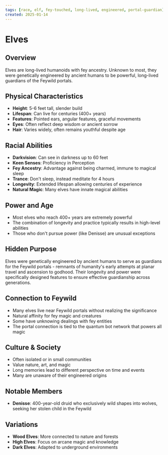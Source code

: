 ```yaml
---
tags: [race, elf, fey-touched, long-lived, engineered, portal-guardian]
created: 2025-01-14
---
```


# Elves

## Overview
Elves are long-lived humanoids with fey ancestry. Unknown to most, they were genetically engineered by ancient humans to be powerful, long-lived guardians of the Feywild portals.

## Physical Characteristics
- **Height**: 5-6 feet tall, slender build
- **Lifespan**: Can live for centuries (400+ years)
- **Features**: Pointed ears, angular features, graceful movements
- **Eyes**: Often reflect deep wisdom or ancient sorrow
- **Hair**: Varies widely, often remains youthful despite age

## Racial Abilities
- **Darkvision**: Can see in darkness up to 60 feet
- **Keen Senses**: Proficiency in Perception
- **Fey Ancestry**: Advantage against being charmed, immune to magical sleep
- **Trance**: Don't sleep, instead meditate for 4 hours
- **Longevity**: Extended lifespan allowing centuries of experience
- **Natural Magic**: Many elves have innate magical abilities

## Power and Age
- Most elves who reach 400+ years are extremely powerful
- The combination of longevity and practice typically results in high-level abilities
- Those who don't pursue power (like Denisse) are unusual exceptions

## Hidden Purpose
Elves were genetically engineered by ancient humans to serve as guardians for the Feywild portals - remnants of humanity's early attempts at planar travel and ascension to godhood. Their longevity and power were specifically designed features to ensure effective guardianship across generations.

## Connection to Feywild
- Many elves live near Feywild portals without realizing the significance
- Natural affinity for fey magic and creatures
- Some have unknowing dealings with fey entities
- The portal connection is tied to the quantum bot network that powers all magic

## Culture & Society
- Often isolated or in small communities
- Value nature, art, and magic
- Long memories lead to different perspective on time and events
- Many are unaware of their engineered origins

## Notable Members
- **Denisse**: 400-year-old druid who exclusively wild shapes into wolves, seeking her stolen child in the Feywild

## Variations
- **Wood Elves**: More connected to nature and forests
- **High Elves**: Focus on arcane magic and knowledge
- **Dark Elves**: Adapted to underground environments